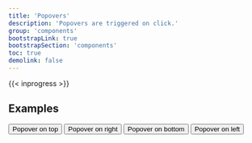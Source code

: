 ```yaml
---
title: 'Popovers'
description: 'Popovers are triggered on click.'
group: 'components'
bootstrapLink: true
bootstrapSection: 'components'
toc: true
demolink: false
---
```


{{< inprogress >}}

## Examples

<button type="button" class="btn btn-primary" data-container="body" data-toggle="popover" data-placement="top" data-content="Vivamus sagittis lacus vel augue laoreet rutrum faucibus.">
    Popover on top
</button>
<button type="button" class="btn btn-secondary" data-container="body" data-toggle="popover" data-placement="right" data-content="Vivamus sagittis lacus vel augue laoreet rutrum faucibus.">
    Popover on right
</button>
<button type="button" class="btn btn-danger" data-container="body" data-toggle="popover" data-placement="bottom" data-content="Vivamus
sagittis lacus vel augue laoreet rutrum faucibus.">
    Popover on bottom
</button>
<button type="button" class="btn btn-info" data-container="body" data-toggle="popover" data-placement="left" data-content="Vivamus sagittis lacus vel augue laoreet rutrum faucibus.">
    Popover on left
</button>
